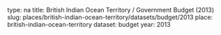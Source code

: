 type: na
title: British Indian Ocean Territory / Government Budget (2013)
slug: places/british-indian-ocean-territory/datasets/budget/2013
place: british-indian-ocean-territory
dataset: budget
year: 2013
